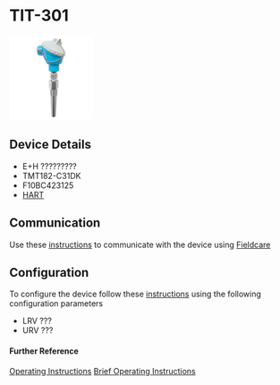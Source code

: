 # TIT-301

![](../images/device_images/th_13.jpg)

## Device Details
+ E+H ?????????
+ TMT182-C31DK
+ F10BC423125
+ [HART](../indexes/index_devices_hart.md)

## Communication
Use these [instructions](../protocols/hart/hart.md) to communicate with the device using [Fieldcare](../fieldcare/fieldcare.md)

## Configuration
To configure the device follow these [instructions](../commissioning_instructions/tmt_182.md) using the following configuration parameters

+ LRV ???
+ URV ???

#### Further Reference
[Operating Instructions](file:///C:/Users/Dell/synct/synct_work/eh/sait/operating_manuals/unknown_operating_hart.pdf)
[Brief Operating Instructions](file:///C:/Users/Dell/synct/synct_work/eh/sait/operating_manuals/unknown_brief_hart.pdf)

